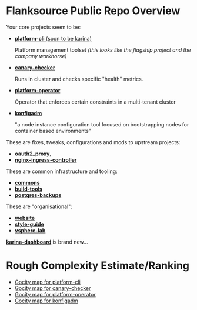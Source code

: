 # Flanksource Public Repo Overview

Your core projects seem to be:
* [**platform-cli** (soon to be karina)](https://github.com/flanksource/platform-cli) 
  
  Platform management toolset
  *(this looks like the flagship project and the company workhorse)*
  
* [**canary-checker**](https://github.com/flanksource/canary-checker)
  
  Runs in cluster and checks specific "health" metrics.
  
* [**platform-operator**](https://github.com/flanksource/platform-operator)

  Operator that enforces certain constraints in a multi-tenant cluster
  
* [**konfigadm**](https://github.com/flanksource/konfigadm)

  "a node instance configuration tool focused on bootstrapping nodes for container based environments"

These are fixes, tweaks, configurations and mods to upstream projects:
* [**oauth2_proxy**](https://github.com/flanksource/oauth2_proxy),
* [**nginx-ingress-controller**](https://github.com/flanksource/nginx-ingress-controller)

These are common infrastructure and tooling:
* [**commons**](https://github.com/flanksource/commons)
* [**build-tools**](https://github.com/flanksource/build-tools)
* [**postgres-backups**](https://github.com/flanksource/postgres-backups)

These are "organisational":
* [**website**](https://github.com/flanksource/website)
* [**style-guide**](https://github.com/flanksource/style-guide)
* [**vsphere-lab**](https://github.com/flanksource/vsphere-lab)

[**karina-dashboard**](https://github.com/flanksource/karina-dashboard) is brand new...

# Rough Complexity Estimate/Ranking

* [Gocity map for platform-cli](https://go-city.github.io/#/github.com/flanksource/platform-cli)
* [Gocity map for canary-checker](https://go-city.github.io/#/github.com/flanksource/canary-checker)
* [Gocity map for platform-operator](https://go-city.github.io/#/github.com/flanksource/platform-operator)
* [Gocity map for konfigadm](https://go-city.github.io/#github.com/flanksource/konfigadm)


